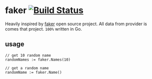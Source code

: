 # faker [![Build Status](https://secure.travis-ci.org/Gujarats/faker.png)](http://travis-ci.org/Gujarats/faker)
Heavily inspired by [faker](https://github.com/fzaninotto/Faker) open source project.
All data from provider is comes that project. `100%` written in Go.

## usage
```shell
// get 10 random name
randomNames := faker.Names(10)

// get a random name
randomName := faker.Name()



```

